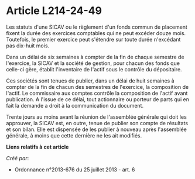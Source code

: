 # Article L214-24-49

Les statuts d'une SICAV ou le règlement d'un fonds commun de placement fixent la durée des exercices comptables qui ne peut
excéder douze mois. Toutefois, le premier exercice peut s'étendre sur toute durée n'excédant pas dix-huit mois.

Dans un délai de six semaines à compter de la fin de chaque semestre de l'exercice, la SICAV et la société de gestion, pour
chacun des fonds que celle-ci gère, établit l'inventaire de l'actif sous le contrôle du dépositaire.

Ces sociétés sont tenues de publier, dans un délai de huit semaines à compter de la fin de chacun des semestres de
l'exercice, la composition de l'actif. Le commissaire aux comptes contrôle la composition de l'actif avant publication. A
l'issue de ce délai, tout actionnaire ou porteur de parts qui en fait la demande a droit à la communication du document.

Trente jours au moins avant la réunion de l'assemblée générale qui doit les approuver, la SICAV est, en outre, tenue de
publier son compte de résultats et son bilan. Elle est dispensée de les publier à nouveau après l'assemblée générale, à moins
que cette dernière ne les ait modifiés.

**Liens relatifs à cet article**

_Créé par_:

  - Ordonnance n°2013-676 du 25 juillet 2013 - art. 6
